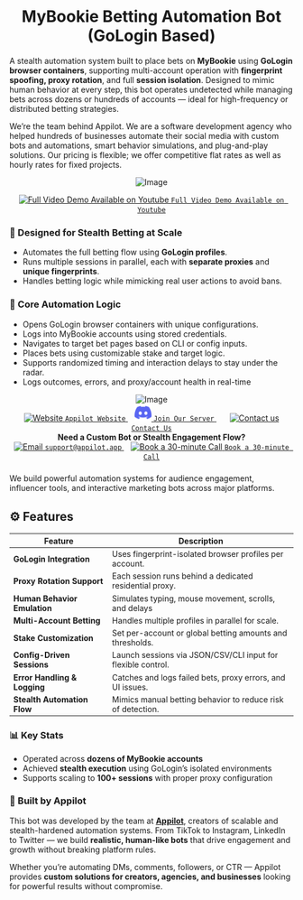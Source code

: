 <h1 align="center">MyBookie Betting Automation Bot (GoLogin Based)</h1>

A stealth automation system built to place bets on **MyBookie** using **GoLogin browser containers**, supporting multi-account operation with **fingerprint spoofing, proxy rotation**, and full **session isolation**. Designed to mimic human behavior at every step, this bot operates undetected while managing bets across dozens or hundreds of accounts — ideal for high-frequency or distributed betting strategies.

We’re the team behind Appilot. We are a software development agency who helped hundreds of businesses automate their social media with custom bots and automations, smart behavior simulations, and plug-and-play solutions. Our pricing is flexible; we offer competitive flat rates as well as hourly rates for fixed projects.

<p align="center">
  <img
    src="https://github.com/user-attachments/assets/745254ee-7541-4adb-84a9-2ede7c578fe6"
    alt="Image"
    width="450px"
  />
</p>

<div align="center">
  <a href="https://youtu.be/Tp585ZXz0j0?feature=shared">
  <img
    alt="Full Video Demo Available on Youtube"
    width="25px"
    src="https://github.com/user-attachments/assets/c685ef52-2bdd-464c-bd60-cc6e34e8e867"
  />
  <code>Full Video Demo Available on Youtube</code>
</a>
</div>


### 🧠 Designed for Stealth Betting at Scale
- Automates the full betting flow using **GoLogin profiles**.
- Runs multiple sessions in parallel, each with **separate proxies** and **unique fingerprints**.
- Handles betting logic while mimicking real user actions to avoid bans.


### 🔁 Core Automation Logic
- Opens GoLogin browser containers with unique configurations.
- Logs into MyBookie accounts using stored credentials.
- Navigates to target bet pages based on CLI or config inputs.
- Places bets using customizable stake and target logic.
- Supports randomized timing and interaction delays to stay under the radar.
- Logs outcomes, errors, and proxy/account health in real-time

<div align="center">
  <img
    src="https://github.com/user-attachments/assets/078e6506-7061-4619-8fbc-c835ab16818c"
    alt="Image"
    width="600px"
  />
</div>

<div align="center">
  <a href="https://appilot.app/">
    <img
      alt="Website"
      width="25px"
      src="https://github.com/user-attachments/assets/8e5f3af3-b098-4c1d-980d-df9aebc680d0"
    />
    <code>Appilot Website</code>
  </a>
  &nbsp;&nbsp;
  <a href="https://discord.gg/3CZ5muJdF2">
    <img
      alt="Join Our Server"
      width="30px"
      src="https://github.com/Zeeshanahmad4/RealEstateMate-WhatsApp-Group-Management-Bot/blob/main/discord-icon-svgrepo-com.svg"
    />
    <code>Join Our Server</code>
  </a>
  &nbsp;&nbsp;
  </a>
  &nbsp;&nbsp;
  <a href="https://t.me/devpilot1">
    <img
      alt="Contact us"
      width="30px"
      src="https://edent.github.io/SuperTinyIcons/images/svg/telegram.svg"
    />
    <code>Contact Us</code>
  </a>
</div>

<div align="center">
<strong> Need a Custom Bot or Stealth Engagement Flow?</strong>

<div align="center">
  <a href="mailto:support@appilot.app">
  <img
    alt="Email"
    width="30px"
    src="https://github.com/user-attachments/assets/91c8d428-32b7-4be0-91fa-2e42c902b5b8"
  />
  <code>support@appilot.app</code>
</a>
  &nbsp;&nbsp;
  <a href="https://cal.com/app-pilot-m8i8oo/30min">
  <img
    alt="Book a 30-minute Call"
    width="30px"
    src="https://github.com/user-attachments/assets/cd3e5c7b-3e4e-4bb3-b242-bcc20ee78f13"
  />
  <code>Book a 30-minute Call</code>
</a>
<span>

<div align="left">

###
We build powerful automation systems for audience engagement, influencer tools, and interactive marketing bots across major platforms.


## ⚙️ Features

| Feature                        | Description                                                                                                   |
| ------------------------------ | ------------------------------------------------------------------------------------------------------------- |
| **GoLogin Integration**  | Uses fingerprint-isolated browser profiles per account.                                                                      |
| **Proxy Rotation Support**| Each session runs behind a dedicated residential proxy.                                                             |
| **Human Behavior Emulation**   | Simulates typing, mouse movement, scrolls, and delays                                               |
| **Multi-Account Betting**         | Handles multiple profiles in parallel for scale.                                                |
| **Stake Customization**| Set per-account or global betting amounts and thresholds.                                             |
| **Config-Driven Sessions**          | Launch sessions via JSON/CSV/CLI input for flexible control.                                                          |
| **Error Handling & Logging**   | Catches and logs failed bets, proxy errors, and UI issues.                                        |
| **Stealth Automation Flow**   | Mimics manual betting behavior to reduce risk of detection.                               |


### 📊 Key Stats

- Operated across **dozens of MyBookie accounts**
- Achieved **stealth execution** using GoLogin’s isolated environments
- Supports scaling to **100+ sessions** with proper proxy configuration

### 🧠 Built by Appilot
This bot was developed by the team at **[Appilot](https://appilot.app/)**, creators of scalable and stealth-hardened automation systems. From TikTok to Instagram, LinkedIn to Twitter — we build **realistic, human-like bots** that drive engagement and growth without breaking platform rules.

Whether you’re automating DMs, comments, followers, or CTR — Appilot provides **custom solutions for creators, agencies, and businesses** looking for powerful results without compromise.


